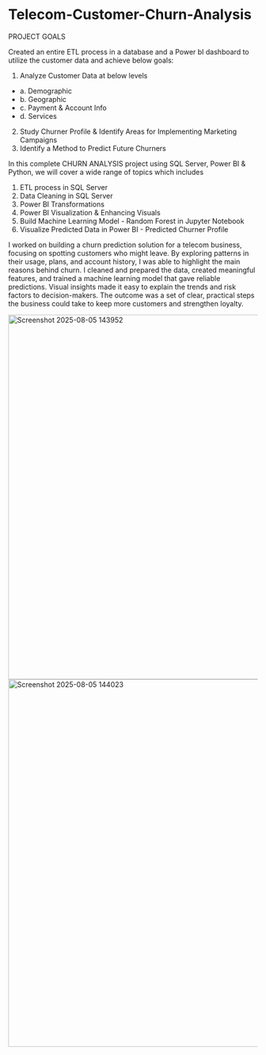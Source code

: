 # Telecom-Customer-Churn-Analysis

PROJECT GOALS

Created an entire ETL process in a database and a Power bI dashboard to utilize the customer data and achieve below goals:
1. Analyze Customer Data at below levels
  * a. Demographic
  * b. Geographic
  * c. Payment & Account Info
  * d. Services
2. Study Churner Profile & Identify Areas for Implementing Marketing Campaigns
3. Identify a Method to Predict Future Churners


In this complete CHURN ANALYSIS project using SQL Server, Power BI & Python, we will cover a wide range of topics which includes
1. ETL process in SQL Server
2. Data Cleaning in SQL Server
3. Power BI Transformations
4. Power BI Visualization & Enhancing Visuals
5. Build Machine Learning Model - Random Forest in Jupyter Notebook
6. Visualize Predicted Data in Power BI - Predicted Churner Profile
   

I worked on building a churn prediction solution for a telecom business, focusing on spotting customers who might leave. By exploring patterns in their usage, plans, and account history, I was able to highlight the main reasons behind churn. I cleaned and prepared the data, created meaningful features, and trained a machine learning model that gave reliable predictions. Visual insights made it easy to explain the trends and risk factors to decision-makers. The outcome was a set of clear, practical steps the business could take to keep more customers and strengthen loyalty.


<img width="1329" height="737" alt="Screenshot 2025-08-05 143952" src="https://github.com/user-attachments/assets/bc2a3828-7c16-4629-9931-11d5767c1dc9" /> 
<img width="1328" height="743" alt="Screenshot 2025-08-05 144023" src="https://github.com/user-attachments/assets/cfa24bfb-b3d2-477f-94e2-471b59fcb253" /> 


